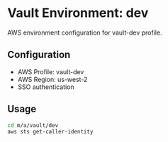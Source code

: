 # Vault Environment: dev

AWS environment configuration for vault-dev profile.

## Configuration

- AWS Profile: vault-dev
- AWS Region: us-west-2
- SSO authentication

## Usage

```bash
cd m/a/vault/dev
aws sts get-caller-identity
```
